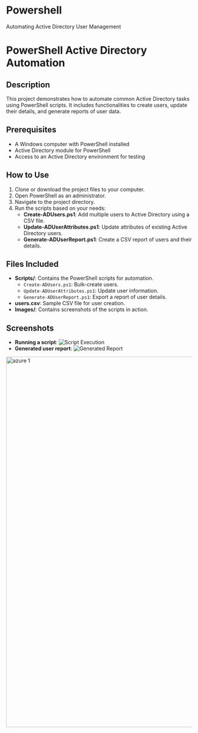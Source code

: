 # Powershell
Automating Active Directory User Management
# PowerShell Active Directory Automation

## Description
This project demonstrates how to automate common Active Directory tasks using PowerShell scripts. It includes functionalities to create users, update their details, and generate reports of user data.

## Prerequisites
- A Windows computer with PowerShell installed
- Active Directory module for PowerShell
- Access to an Active Directory environment for testing

## How to Use
1. Clone or download the project files to your computer.
2. Open PowerShell as an administrator.
3. Navigate to the project directory.
4. Run the scripts based on your needs:
   - **Create-ADUsers.ps1**: Add multiple users to Active Directory using a CSV file.
   - **Update-ADUserAttributes.ps1**: Update attributes of existing Active Directory users.
   - **Generate-ADUserReport.ps1**: Create a CSV report of users and their details.

## Files Included
- **Scripts/**: Contains the PowerShell scripts for automation.
  - `Create-ADUsers.ps1`: Bulk-create users.
  - `Update-ADUserAttributes.ps1`: Update user information.
  - `Generate-ADUserReport.ps1`: Export a report of user details.
- **users.csv**: Sample CSV file for user creation.
- **Images/**: Contains screenshots of the scripts in action.

## Screenshots
- **Running a script**:
  ![Script Execution](images/script_execution.png)
- **Generated user report**:
  ![Generated Report](images/generated_report.png)


<img width="1006" alt="azure 1" src="https://github.com/user-attachments/assets/623c3bb1-ed56-49c0-8cbb-71757ff43b1a" />
